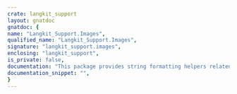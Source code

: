 ```yaml
---
crate: langkit_support
layout: gnatdoc
gnatdoc: {
name: "Langkit_Support.Images",
qualified_name: "Langkit_Support.Images",
signature: "langkit_support.images",
enclosing: "langkit_support",
is_private: false,
documentation: "This package provides string formatting helpers related to 'Image attribute\nreferences.",
documentation_snippet: "",
}
---
```

